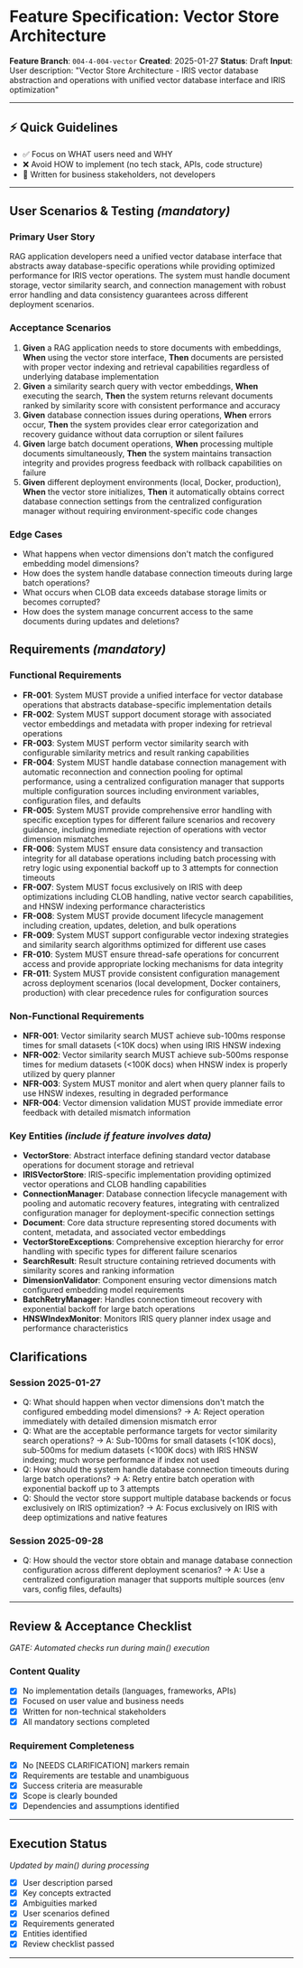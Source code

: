 # Feature Specification: Vector Store Architecture

**Feature Branch**: `004-4-004-vector`
**Created**: 2025-01-27
**Status**: Draft
**Input**: User description: "Vector Store Architecture - IRIS vector database abstraction and operations with unified vector database interface and IRIS optimization"

---

## ⚡ Quick Guidelines
- ✅ Focus on WHAT users need and WHY
- ❌ Avoid HOW to implement (no tech stack, APIs, code structure)
- 👥 Written for business stakeholders, not developers

---

## User Scenarios & Testing *(mandatory)*

### Primary User Story
RAG application developers need a unified vector database interface that abstracts away database-specific operations while providing optimized performance for IRIS vector operations. The system must handle document storage, vector similarity search, and connection management with robust error handling and data consistency guarantees across different deployment scenarios.

### Acceptance Scenarios
1. **Given** a RAG application needs to store documents with embeddings, **When** using the vector store interface, **Then** documents are persisted with proper vector indexing and retrieval capabilities regardless of underlying database implementation
2. **Given** a similarity search query with vector embeddings, **When** executing the search, **Then** the system returns relevant documents ranked by similarity score with consistent performance and accuracy
3. **Given** database connection issues during operations, **When** errors occur, **Then** the system provides clear error categorization and recovery guidance without data corruption or silent failures
4. **Given** large batch document operations, **When** processing multiple documents simultaneously, **Then** the system maintains transaction integrity and provides progress feedback with rollback capabilities on failure
5. **Given** different deployment environments (local, Docker, production), **When** the vector store initializes, **Then** it automatically obtains correct database connection settings from the centralized configuration manager without requiring environment-specific code changes

### Edge Cases
- What happens when vector dimensions don't match the configured embedding model dimensions?
- How does the system handle database connection timeouts during large batch operations?
- What occurs when CLOB data exceeds database storage limits or becomes corrupted?
- How does the system manage concurrent access to the same documents during updates and deletions?

## Requirements *(mandatory)*

### Functional Requirements
- **FR-001**: System MUST provide a unified interface for vector database operations that abstracts database-specific implementation details
- **FR-002**: System MUST support document storage with associated vector embeddings and metadata with proper indexing for retrieval operations
- **FR-003**: System MUST perform vector similarity search with configurable similarity metrics and result ranking capabilities
- **FR-004**: System MUST handle database connection management with automatic reconnection and connection pooling for optimal performance, using a centralized configuration manager that supports multiple configuration sources including environment variables, configuration files, and defaults
- **FR-005**: System MUST provide comprehensive error handling with specific exception types for different failure scenarios and recovery guidance, including immediate rejection of operations with vector dimension mismatches
- **FR-006**: System MUST ensure data consistency and transaction integrity for all database operations including batch processing with retry logic using exponential backoff up to 3 attempts for connection timeouts
- **FR-007**: System MUST focus exclusively on IRIS with deep optimizations including CLOB handling, native vector search capabilities, and HNSW indexing performance characteristics
- **FR-008**: System MUST provide document lifecycle management including creation, updates, deletion, and bulk operations
- **FR-009**: System MUST support configurable vector indexing strategies and similarity search algorithms optimized for different use cases
- **FR-010**: System MUST ensure thread-safe operations for concurrent access and provide appropriate locking mechanisms for data integrity
- **FR-011**: System MUST provide consistent configuration management across deployment scenarios (local development, Docker containers, production) with clear precedence rules for configuration sources

### Non-Functional Requirements
- **NFR-001**: Vector similarity search MUST achieve sub-100ms response times for small datasets (<10K docs) when using IRIS HNSW indexing
- **NFR-002**: Vector similarity search MUST achieve sub-500ms response times for medium datasets (<100K docs) when HNSW index is properly utilized by query planner
- **NFR-003**: System MUST monitor and alert when query planner fails to use HNSW indexes, resulting in degraded performance
- **NFR-004**: Vector dimension validation MUST provide immediate error feedback with detailed mismatch information

### Key Entities *(include if feature involves data)*
- **VectorStore**: Abstract interface defining standard vector database operations for document storage and retrieval
- **IRISVectorStore**: IRIS-specific implementation providing optimized vector operations and CLOB handling capabilities
- **ConnectionManager**: Database connection lifecycle management with pooling and automatic recovery features, integrating with centralized configuration manager for deployment-specific connection settings
- **Document**: Core data structure representing stored documents with content, metadata, and associated vector embeddings
- **VectorStoreExceptions**: Comprehensive exception hierarchy for error handling with specific types for different failure scenarios
- **SearchResult**: Result structure containing retrieved documents with similarity scores and ranking information
- **DimensionValidator**: Component ensuring vector dimensions match configured embedding model requirements
- **BatchRetryManager**: Handles connection timeout recovery with exponential backoff for large batch operations
- **HNSWIndexMonitor**: Monitors IRIS query planner index usage and performance characteristics

## Clarifications

### Session 2025-01-27
- Q: What should happen when vector dimensions don't match the configured embedding model dimensions? → A: Reject operation immediately with detailed dimension mismatch error
- Q: What are the acceptable performance targets for vector similarity search operations? → A: Sub-100ms for small datasets (<10K docs), sub-500ms for medium datasets (<100K docs) with IRIS HNSW indexing; much worse performance if index not used
- Q: How should the system handle database connection timeouts during large batch operations? → A: Retry entire batch operation with exponential backoff up to 3 attempts
- Q: Should the vector store support multiple database backends or focus exclusively on IRIS optimization? → A: Focus exclusively on IRIS with deep optimizations and native features

### Session 2025-09-28
- Q: How should the vector store obtain and manage database connection configuration across different deployment scenarios? → A: Use a centralized configuration manager that supports multiple sources (env vars, config files, defaults)

---

## Review & Acceptance Checklist
*GATE: Automated checks run during main() execution*

### Content Quality
- [x] No implementation details (languages, frameworks, APIs)
- [x] Focused on user value and business needs
- [x] Written for non-technical stakeholders
- [x] All mandatory sections completed

### Requirement Completeness
- [x] No [NEEDS CLARIFICATION] markers remain
- [x] Requirements are testable and unambiguous
- [x] Success criteria are measurable
- [x] Scope is clearly bounded
- [x] Dependencies and assumptions identified

---

## Execution Status
*Updated by main() during processing*

- [x] User description parsed
- [x] Key concepts extracted
- [x] Ambiguities marked
- [x] User scenarios defined
- [x] Requirements generated
- [x] Entities identified
- [x] Review checklist passed

---